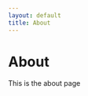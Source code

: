 ```yaml
---
layout: default
title: About
---
```


<div class="post">
	<h1 class="pageTitle">About</h1>
	<p>This is the about page</p>
</div>
